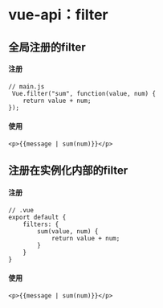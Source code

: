 # vue-api：filter
## 全局注册的filter
#### 注册
```
// main.js
 Vue.filter("sum", function(value, num) {  
    return value + num;
});
```

#### 使用
```
<p>{{message | sum(num)}}</p>
```

## 注册在实例化内部的filter
#### 注册
```
// .vue
export default {
    filters: {
        sum(value, num) {  
            return value + num;
        }
    }
}
```

#### 使用
```
<p>{{message | sum(num)}}</p>
```

